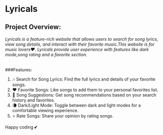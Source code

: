 # Lyricals

## Project Overview:

###### Lyricals is a feature-rich website that allows users to search for song lyrics, view song details, and interact with their favorite music.This website is for music lovers❤️. Lyricals provide user experience with features like dark mode,song rating and a favorite section.

###Features:
1. 🎶 Search for Song Lyrics: Find the full lyrics and details of your favorite songs.
2. ❤️ Favorite Songs: Like songs to add them to your personal favorites list.
3. 🔄 Song Suggestions: Get song recommendations based on your search history and favorites.
4. 🌘 Dark/Light Mode: Toggle between dark and light modes for a comfortable viewing experience.
5. ⭐ Rate Songs: Share your opinion by rating songs.

Happy coding 💕
